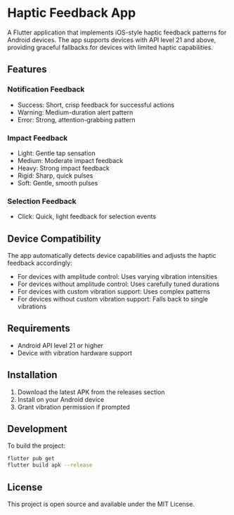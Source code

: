 # Haptic Feedback App

A Flutter application that implements iOS-style haptic feedback patterns for Android devices. The app supports devices with API level 21 and above, providing graceful fallbacks for devices with limited haptic capabilities.

## Features

### Notification Feedback
- Success: Short, crisp feedback for successful actions
- Warning: Medium-duration alert pattern
- Error: Strong, attention-grabbing pattern

### Impact Feedback
- Light: Gentle tap sensation
- Medium: Moderate impact feedback
- Heavy: Strong impact feedback
- Rigid: Sharp, quick pulses
- Soft: Gentle, smooth pulses

### Selection Feedback
- Click: Quick, light feedback for selection events

## Device Compatibility

The app automatically detects device capabilities and adjusts the haptic feedback accordingly:

- For devices with amplitude control: Uses varying vibration intensities
- For devices without amplitude control: Uses carefully tuned durations
- For devices with custom vibration support: Uses complex patterns
- For devices without custom vibration support: Falls back to single vibrations

## Requirements

- Android API level 21 or higher
- Device with vibration hardware support

## Installation

1. Download the latest APK from the releases section
2. Install on your Android device
3. Grant vibration permission if prompted

## Development

To build the project:

```bash
flutter pub get
flutter build apk --release
```

## License

This project is open source and available under the MIT License.

